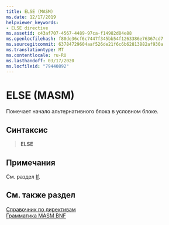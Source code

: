 ```yaml
---
title: ELSE (MASM)
ms.date: 12/17/2019
helpviewer_keywords:
- ELSE directive
ms.assetid: c43af707-4567-4489-97ca-f14982d84e88
ms.openlocfilehash: f80de36cf6c7447f345bb54f1263386e76367cd7
ms.sourcegitcommit: 63784729604aaf526de21f6c6b62813882af930a
ms.translationtype: MT
ms.contentlocale: ru-RU
ms.lasthandoff: 03/17/2020
ms.locfileid: "79440892"
---
```

# <a name="else-masm"></a>ELSE (MASM)

Помечает начало альтернативного блока в условном блоке.

## <a name="syntax"></a>Синтаксис

> **ELSE**

## <a name="remarks"></a>Примечания

См. раздел [If](if-masm.md).

## <a name="see-also"></a>См. также раздел

[Справочник по директивам](directives-reference.md)\
[Грамматика MASM BNF](masm-bnf-grammar.md)

